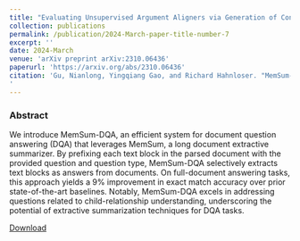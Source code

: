 ```yaml
---
title: "Evaluating Unsupervised Argument Aligners via Generation of Conclusions of Structured Scientific Abstracts."
collection: publications
permalink: /publication/2024-March-paper-title-number-7
excerpt: ''
date: 2024-March
venue: 'arXiv preprint arXiv:2310.06436'
paperurl: 'https://arxiv.org/abs/2310.06436'
citation: 'Gu, Nianlong, Yingqiang Gao, and Richard Hahnloser. "MemSum-DQA: Adapting An Efficient Long Document Extractive Summarizer for Document Question Answering." arXiv preprint arXiv:2310.06436 (2023).
'
---
```

### Abstract 

We introduce MemSum-DQA, an efficient system for document question answering (DQA) that leverages MemSum, a long document extractive summarizer. By prefixing each text block in the parsed document with the provided question and question type, MemSum-DQA selectively extracts text blocks as answers from documents. On full-document answering tasks, this approach yields a 9% improvement in exact match accuracy over prior state-of-the-art baselines. Notably, MemSum-DQA excels in addressing questions related to child-relationship understanding, underscoring the potential of extractive summarization techniques for DQA tasks.

[Download](https://arxiv.org/pdf/2310.06436.pdf)